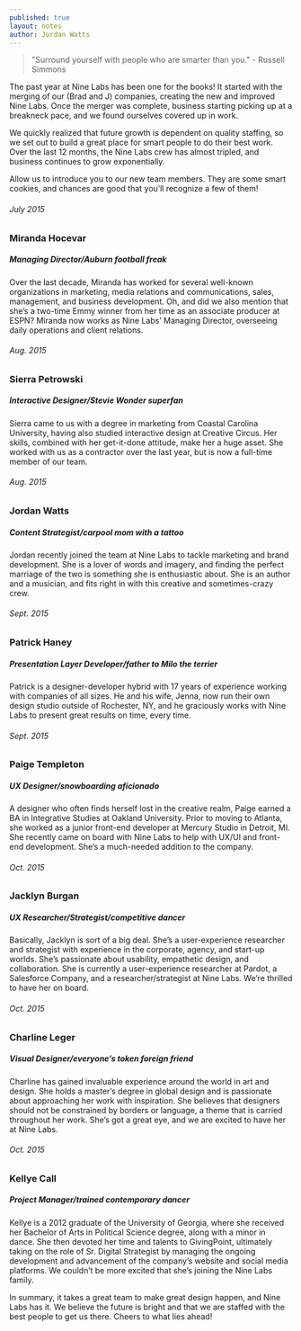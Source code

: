 ```yaml
---
published: true
layout: notes
author: Jordan Watts
---
```




> "Surround yourself with people who are smarter than you." - Russell Simmons

The past year at Nine Labs has been one for the books! It started with the merging of our (Brad and J) companies, creating the new and improved Nine Labs. Once the merger was complete, business starting picking up at a breakneck pace, and we found ourselves covered up in work. 

We quickly realized that future growth is dependent on quality staffing, so we set out to build a great place for smart people to do their best work. Over the last 12 months, the Nine Labs crew has almost tripled, and business continues to grow exponentially. 

Allow us to introduce you to our new team members. They are some smart cookies, and chances are good that you’ll recognize a few of them!

###### July 2015 
### Miranda Hocevar
##### Managing Director/Auburn football freak

Over the last decade, Miranda has worked for several well-known organizations in marketing, media relations and communications, sales, management, and business development. Oh, and did we also mention that she’s a two-time Emmy winner from her time as an associate producer at ESPN? Miranda now works as Nine Labs’ Managing Director, overseeing daily operations and client relations.

###### Aug. 2015
### Sierra Petrowski
##### Interactive Designer/Stevie Wonder superfan

Sierra came to us with a degree in marketing from Coastal Carolina University, having also studied interactive design at Creative Circus. Her skills, combined with her get-it-done attitude, make her a huge asset. She worked with us as a contractor over the last year, but is now a full-time member of our team.

###### Aug. 2015
### Jordan Watts
##### Content Strategist/carpool mom with a tattoo

Jordan recently joined the team at Nine Labs to tackle marketing and brand development. She is a lover of words and imagery, and finding the perfect marriage of the two is something she is enthusiastic about. She is an author and a musician, and fits right in with this creative and sometimes-crazy crew.

###### Sept. 2015
### Patrick Haney
##### Presentation Layer Developer/father to Milo the terrier

Patrick is a designer-developer hybrid with 17 years of experience working with companies of all sizes. He and his wife, Jenna, now run their own design studio outside of Rochester, NY, and he graciously works with Nine Labs to present great results on time, every time.

###### Sept. 2015
### Paige Templeton
##### UX Designer/snowboarding aficionado

A designer who often finds herself lost in the creative realm, Paige earned a BA in Integrative Studies at Oakland University. Prior to moving to Atlanta, she worked as a junior front-end developer at Mercury Studio in Detroit, MI. She recently came on board with Nine Labs to help with UX/UI and front-end development. She’s a much-needed addition to the company.

###### Oct. 2015
### Jacklyn Burgan
##### UX Researcher/Strategist/competitive dancer

Basically, Jacklyn is sort of a big deal. She’s a user-experience researcher and strategist with experience in the corporate, agency, and start-up worlds. She’s passionate about usability, empathetic design, and collaboration. She is currently a user-experience researcher at Pardot, a Salesforce Company, and a researcher/strategist at Nine Labs. We’re thrilled to have her on board.

###### Oct. 2015
### Charline Leger
##### Visual Designer/everyone’s token foreign friend

Charline has gained invaluable experience around the world in art and design. She holds a master’s degree in global design and is passionate about approaching her work with inspiration. She believes that designers should not be constrained by borders or language, a theme that is carried throughout her work. She’s got a great eye, and we are excited to have her at Nine Labs.

###### Oct. 2015
### Kellye Call
##### Project Manager/trained contemporary dancer

Kellye is a 2012 graduate of the University of Georgia, where she received her Bachelor of Arts in Political Science degree, along with a minor in dance. She then devoted her time and talents to GivingPoint, ultimately taking on the role of Sr. Digital Strategist by managing the ongoing development and advancement of the company’s website and social media platforms. We couldn’t be more excited that she’s joining the Nine Labs family.

In summary, it takes a great team to make great design happen, and Nine Labs has it. We believe the future is bright and that we are staffed with the best people to get us there. Cheers to what lies ahead!
